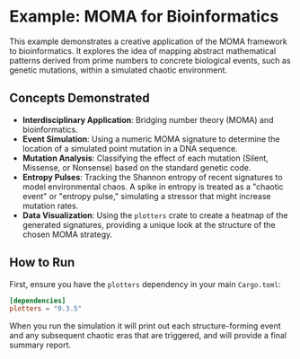 # Example: MOMA for Bioinformatics

This example demonstrates a creative application of the MOMA framework to bioinformatics. It explores the idea of mapping abstract mathematical patterns derived from prime numbers to concrete biological events, such as genetic mutations, within a simulated chaotic environment.

## Concepts Demonstrated

* **Interdisciplinary Application**: Bridging number theory (MOMA) and bioinformatics.
* **Event Simulation**: Using a numeric MOMA signature to determine the location of a simulated point mutation in a DNA sequence.
* **Mutation Analysis**: Classifying the effect of each mutation (Silent, Missense, or Nonsense) based on the standard genetic code.
* **Entropy Pulses**: Tracking the Shannon entropy of recent signatures to model environmental chaos. A spike in entropy is treated as a "chaotic event" or "entropy pulse," simulating a stressor that might increase mutation rates.
* **Data Visualization**: Using the `plotters` crate to create a heatmap of the generated signatures, providing a unique look at the structure of the chosen MOMA strategy.

## How to Run

First, ensure you have the `plotters` dependency in your main `Cargo.toml`:

```toml
[dependencies]
plotters = "0.3.5"
```
When you run the simulation it will print out each structure-forming event and any subsequent chaotic eras that are triggered, and will provide a final summary report.